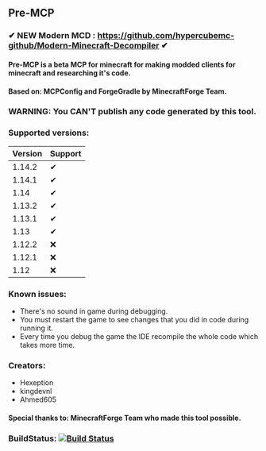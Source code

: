 
## Pre-MCP

### ✔ NEW Modern MCD : https://github.com/hypercubemc-github/Modern-Minecraft-Decompiler ✔

#### Pre-MCP is a beta MCP for minecraft for making modded clients for minecraft and researching it's code.

#### Based on: MCPConfig and ForgeGradle by MinecraftForge Team.

### WARNING: You CAN'T publish any code generated by this tool.
 
### Supported versions:

| Version     | Support |
| ---      | ---       |
| 1.14.2 | ✔         |
| 1.14.1     | ✔       |
| 1.14 | ✔     |
| 1.13.2 | ✔   |
| 1.13.1 | ✔    |
| 1.13 | ✔    |
| 1.12.2 | ❌    |
| 1.12.1 | ❌    |
| 1.12 | ❌    |

### Known issues:

* There's no sound in game during debugging.
* You must restart the game to see changes that you did in code during running it.
* Every time you debug the game the IDE recompile the whole code which takes more time.

### Creators:

* Hexeption
* kingdevnl
* Ahmed605

#### Special thanks to: **MinecraftForge** Team who made this tool possible.

### BuildStatus: [![Build Status](https://travis-ci.org/ahmed605/PRE-MCP.svg?branch=master)](https://travis-ci.org/ahmed605/PRE-MCP)
